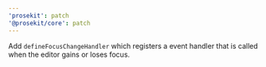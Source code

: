 ```yaml
---
'prosekit': patch
'@prosekit/core': patch
---
```


Add `defineFocusChangeHandler` which registers a event handler that is called when the editor gains or loses focus.
